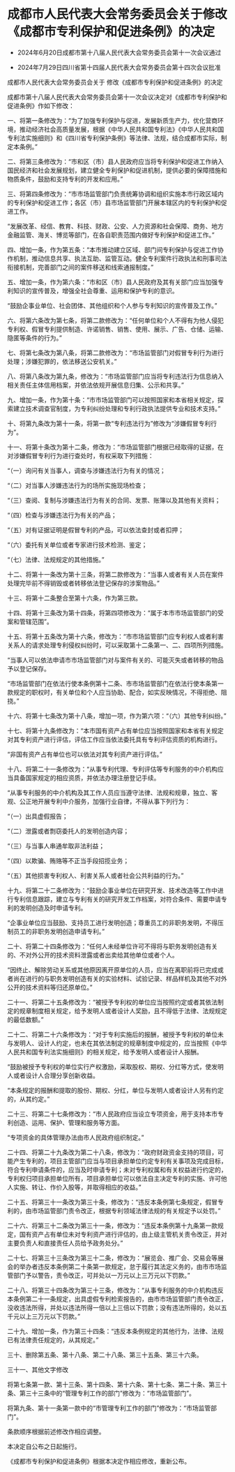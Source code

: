 # 成都市人民代表大会常务委员会关于修改《成都市专利保护和促进条例》的决定

- 2024年6月20日成都市第十八届人民代表大会常务委员会第十一次会议通过

- 2024年7月29日四川省第十四届人民代表大会常务委员会第十四次会议批准

<!-- INFO END -->

成都市人民代表大会常务委员会关于 修改《成都市专利保护和促进条例》的决定

成都市第十八届人民代表大会常务委员会第十一次会议决定对《成都市专利保护和促进条例》作如下修改：

一、将第一条修改为：“为了加强专利保护与促进，发展新质生产力，优化营商环境，推动经济社会高质量发展，根据《中华人民共和国专利法》《中华人民共和国专利法实施细则》和《四川省专利保护条例》等法律、法规，结合成都市实际，制定本条例。”

二、将第三条修改为：“市和区（市）县人民政府应当将专利保护和促进工作纳入国民经济和社会发展规划，建立健全专利保护和促进机制，提供必要的保障措施和物质条件，鼓励和支持专利的开发和应用。”

三、将第四条修改为：“市市场监管部门负责统筹协调和组织实施本市行政区域内的专利保护和促进工作；各区（市）县市场监管部门开展本辖区内的专利保护和促进工作。

“发展改革、经信、教育、科技、财政、公安、人力资源和社会保障、商务、地方金融监管、海关、博览等部门，在各自职责范围内做好专利保护和促进工作。”

四、增加一条，作为第五条：“本市推动建立区域、部门间专利保护与促进工作协作机制，推动信息共享、执法互助、监管互动。健全专利案件行政执法和刑事司法衔接机制，完善部门之间的案件移送和线索通报制度。”

五、增加一条，作为第六条：“市和区（市）县人民政府及其有关部门应当加强专利知识的宣传普及，增强全社会尊重、运用和保护专利的意识。

“鼓励企事业单位、社会团体、其他组织和个人参与专利知识的宣传普及工作。”

六、将第六条改为第七条，将第二款修改为：“任何单位和个人不得有为他人侵犯专利权、假冒专利提供制造、许诺销售、销售、使用、展示、广告、仓储、运输、隐匿等条件的行为。”

七、将第七条改为第八条，将第二款修改为：“市场监管部门对假冒专利行为进行处理；涉嫌犯罪的，依法移送公安机关。”

八、将第八条改为第九条，修改为：“市场监管部门应当将专利违法行为信息纳入相关责任主体信用档案，并依法依规开展信息归集、公示和共享。”

九、增加一条，作为第十条：“市市场监管部门可以按照国家和本省相关规定，探索建立技术调查官制度，为专利纠纷处理和专利行政执法提供专业和技术支持。”

十、将第九条改为第十一条，将第一款“专利违法行为”修改为“涉嫌假冒专利行为”。

十一、将第十条改为第十二条，修改为：“市场监管部门根据已经取得的证据，在对涉嫌假冒专利行为进行查处时，有权采取下列措施：

“（一）询问有关当事人，调查与涉嫌违法行为有关的情况；

“（二）对当事人涉嫌违法行为的场所实施现场检查；

“（三）查阅、复制与涉嫌违法行为有关的合同、发票、账簿以及其他有关资料；

“（四）检查与涉嫌违法行为有关的产品；

“（五）对有证据证明是假冒专利的产品，可以依法查封或者扣押；

“（六）委托有关单位或者专家进行技术检测、鉴定；

“（七）法律、法规规定的其他措施。”

十二、将第十一条改为第十三条，将第二款修改为：“当事人或者有关人员在案件处理完毕前不得销毁或者转移依法登记保存的涉案物品。”

十三、将第十二条整合至第十六条，作为第三款。

十四、将第十三条改为第十四条，将第四项修改为：“属于本市市场监管部门的受案和管辖范围”。

十五、将第十五条改为第十六条，修改为：“市市场监管部门应专利权人或者利害关系人的请求处理专利侵权纠纷时，可以采取第十二条第一、二、四项所列措施。

“当事人可以依法申请市市场监管部门对与案件有关的、可能灭失或者转移的物品予以登记保存。

“市场监管部门在依法行使本条例第十二条、市市场监管部门在依法行使本条第一款规定的职权时，有关单位和个人应当协助、配合，如实反映情况，不得拒绝、阻挠。”

十六、将第十七条改为第十八条，增加一项，作为第六项：“（六）其他专利纠纷。”

十七、将第十九条修改为：“本市国有资产占有单位应当按照国家和本省有关规定对其专利资产进行评估，评估工作应当依法委托具有专利评估资质的机构进行。

“非国有资产占有单位也可以依法对其专利资产进行评估。”

十八、将第二十一条修改为：“从事专利代理、专利评估等专利服务的中介机构应当具备国家规定的相应资质，并依法办理注册登记手续。

“从事专利服务的中介机构及其工作人员应当遵守法律、法规和规章，独立、客观、公正地开展专利中介服务，加强行业自律，不得从事下列行为：

“（一）出具虚假报告；

“（二）泄露或者剽窃委托人的发明创造内容；

“（三）与当事人串通牟取非法利益；

“（四）以欺骗、贿赂等不正当手段招揽业务；

“（五）其他损害专利权人、利害关系人或者社会公共利益的行为。”

十九、将第二十二条修改为：“鼓励企事业单位在研究开发、技术改造等工作中进行专利信息跟踪，建立与专利有关的研究开发工作档案，对符合条件、需要申请专利的发明创造及时申请专利。

“企事业单位应当鼓励、支持员工进行发明创造；尊重员工的非职务发明，不得压制员工的非职务发明创造申请专利。”

二十、将第二十四条修改为：“任何人未经单位许可不得将与职务发明创造有关的、不对外公开的技术资料泄露或者出卖给其他单位或者个人。

“因终止、解除劳动关系或其他原因离开原单位的人员，应当在离职前将已完成或者尚在进行的与职务发明创造有关的实验材料、试验记录、样品样机及其他不对外公开的技术资料等归还原单位。”

二十一、将第二十五条修改为：“被授予专利权的单位应当按照约定或者其依法制定的规章制度相关规定，给予发明人或者设计人奖励，且不得低于法律、法规规定的最低数额。”

二十二、将第二十六条修改为：“对于专利实施后的报酬，被授予专利权的单位未与发明人、设计人约定，也未在其依法制定的规章制度中规定的，应当按照《中华人民共和国专利法实施细则》的相关规定，给予发明人或者设计人报酬。

“鼓励被授予专利权的单位实行产权激励，采取股权、期权、分红等方式，使发明人或者设计人合理分享创新收益。

“本条规定的报酬和提取的股份、期权、分红，单位与发明人或者设计人另有约定的，从其约定。”

二十三、将第二十七条修改为：“市人民政府应当设立专项资金，用于支持本市专利创造、运用、保护、管理和服务等方面。

“专项资金的具体管理办法由市人民政府组织制定。”

二十四、将第二十九条改为第二十八条，修改为：“政府财政资金支持的项目，可能产生专利的，项目主管部门应当与项目承担单位约定专利有关事项及完成目标，符合专利申请条件的，应当及时申请专利；未对专利权属和有关权益进行约定的，专利权归项目承担单位所有，项目承担单位可以依法自主决定专利的实施、许可他人实施、转让、作价入股等，并取得相应的收益。”

二十五、将第三十一条改为第三十条，修改为：“违反本条例第七条规定，假冒专利的，由市场监管部门责令改正，根据专利领域法律法规的有关规定予以处罚。”

二十六、将第三十二条改为第三十一条，修改为：“违反本条例第十九条第一款规定，国有资产占有单位未对专利资产进行评估的，由上级主管机关责令改正，并对主要负责人和直接责任人员给予政务处分。”

二十七、将第三十三条改为第三十二条，修改为：“展览会、推广会、交易会等展会的举办者违反本条例第二十条第一款规定，怠于履行其法定义务的，由市市场监管部门予以警告，责令改正，可并处以一万元以上三万元以下罚款。”

二十八、将第三十四条改为第三十三条，修改为：“从事专利服务的中介机构违反本条例第二十一条规定，出具虚假专利检索报告的，由市市场监管部门责令改正，没收违法所得，并处以违法所得一倍以上三倍以下罚款；没有违法所得的，处以五千元以上三万元以下罚款。”

二十九、增加一条，作为第三十四条：“违反本条例规定的其他行为，法律、法规已有法律责任规定的，从其规定。”

三十、删除第五条、第十八条、第二十八条、第三十五条、第三十六条。

三十一、其他文字修改

将第七条第一款、第十三条、第十四条、第十六条、第十七条、第二十条、第三十条、第三十三条中的“管理专利工作的部门”修改为：“市场监管部门”。

将第九条、第十一条第一款中的“市管理专利工作的部门”修改为：“市场监管部门”。

条款顺序根据前述修改作相应调整。

本决定自公布之日起施行。

《成都市专利保护和促进条例》根据本决定作相应修改，重新公布。
